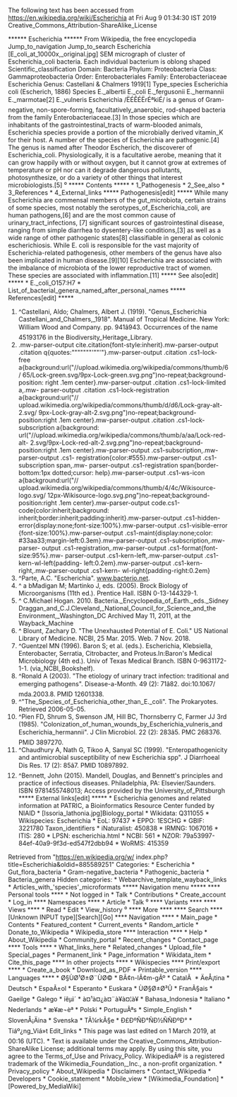 The following text has been accessed from https://en.wikipedia.org/wiki/Escherichia at Fri Aug 9 01:34:30 IST 2019
Creative_Commons_Attribution-ShareAlike_License





















****** Escherichia ******
From Wikipedia, the free encyclopedia
Jump_to_navigation Jump_to_search
Escherichia
[E_coli_at_10000x,_original.jpg]
SEM micrograph of cluster of Escherichia_coli bacteria. Each individual
bacterium is oblong shaped
Scientific_classification
Domain: Bacteria
Phylum: Proteobacteria
Class:  Gammaproteobacteria
Order:  Enterobacteriales
Family: Enterobacteriaceae
        Escherichia
Genus:
        Castellani & Chalmers 1919[1]
Type_species
Escherichia coli
(Escherich, 1886)
Species
E._albertii
E._coli
E._fergusonii
E._hermannii
E._marmotae[2]
E._vulneris
Escherichia /ËÉÊÉËrÉªkiÉ/ is a genus of Gram-negative, non-spore-forming,
facultatively_anaerobic, rod-shaped bacteria from the family
Enterobacteriaceae.[3] In those species which are inhabitants of the
gastrointestinal_tracts of warm-blooded animals, Escherichia species provide a
portion of the microbially derived vitamin_K for their host. A number of the
species of Escherichia are pathogenic.[4] The genus is named after Theodor
Escherich, the discoverer of Escherichia_coli. Physiologically, it is a
facultative aerobe, meaning that it can grow happily with or without oxygen,
but it cannot grow at extremes of temperature or pH nor can it degrade
dangerous pollutants, photosynthesize, or do a variety of other things that
interest microbiologists.[5]
⁰
***** Contents *****
    * 1_Pathogenesis
    * 2_See_also
    * 3_References
    * 4_External_links
***** Pathogenesis[edit] *****
While many Escherichia are commensal members of the gut_microbiota, certain
strains of some species, most notably the serotypes_of_Escherichia_coli, are
human pathogens,[6] and are the most common cause of urinary_tract_infections,
[7] significant sources of gastrointestinal disease, ranging from simple
diarrhea to dysentery-like conditions,[3] as well as a wide range of other
pathogenic states[8] classifiable in general as colonic escherichiosis. While
E. coli is responsible for the vast majority of Escherichia-related
pathogenesis, other members of the genus have also been implicated in human
disease.[9][10] Escherichia are associated with the imbalance of microbiota of
the lower reproductive tract of women. These species are associated with
inflammation.[11]
***** See also[edit] *****
    * E._coli_O157:H7
    * List_of_bacterial_genera_named_after_personal_names
***** References[edit] *****
   1. ^Castellani, Aldo; Chalmers, Albert J. (1919). "Genus_Escherichia
      Castellani_and_Chalmers,_1918". Manual of Tropical Medicine. New York:
      William Wood and Company. pp. 941â943. Occurrences of the name 45193176
      in the Biodiversity_Heritage_Library.
   2. .mw-parser-output cite.citation{font-style:inherit}.mw-parser-output
      .citation q{quotes:"\"""\"""'""'"}.mw-parser-output .citation .cs1-lock-
      free a{background:url("//upload.wikimedia.org/wikipedia/commons/thumb/6/
      65/Lock-green.svg/9px-Lock-green.svg.png")no-repeat;background-position:
      right .1em center}.mw-parser-output .citation .cs1-lock-limited a,.mw-
      parser-output .citation .cs1-lock-registration a{background:url("//
      upload.wikimedia.org/wikipedia/commons/thumb/d/d6/Lock-gray-alt-2.svg/
      9px-Lock-gray-alt-2.svg.png")no-repeat;background-position:right .1em
      center}.mw-parser-output .citation .cs1-lock-subscription a{background:
      url("//upload.wikimedia.org/wikipedia/commons/thumb/a/aa/Lock-red-alt-
      2.svg/9px-Lock-red-alt-2.svg.png")no-repeat;background-position:right
      .1em center}.mw-parser-output .cs1-subscription,.mw-parser-output .cs1-
      registration{color:#555}.mw-parser-output .cs1-subscription span,.mw-
      parser-output .cs1-registration span{border-bottom:1px dotted;cursor:
      help}.mw-parser-output .cs1-ws-icon a{background:url("//
      upload.wikimedia.org/wikipedia/commons/thumb/4/4c/Wikisource-logo.svg/
      12px-Wikisource-logo.svg.png")no-repeat;background-position:right .1em
      center}.mw-parser-output code.cs1-code{color:inherit;background:
      inherit;border:inherit;padding:inherit}.mw-parser-output .cs1-hidden-
      error{display:none;font-size:100%}.mw-parser-output .cs1-visible-error
      {font-size:100%}.mw-parser-output .cs1-maint{display:none;color:
      #33aa33;margin-left:0.3em}.mw-parser-output .cs1-subscription,.mw-parser-
      output .cs1-registration,.mw-parser-output .cs1-format{font-size:95%}.mw-
      parser-output .cs1-kern-left,.mw-parser-output .cs1-kern-wl-left{padding-
      left:0.2em}.mw-parser-output .cs1-kern-right,.mw-parser-output .cs1-kern-
      wl-right{padding-right:0.2em}
   3. ^Parte, A.C. "Escherichia". www.bacterio.net.
   4. ^ a bMadigan M; Martinko J, eds. (2005). Brock Biology of Microorganisms
      (11th ed.). Prentice Hall. ISBN 0-13-144329-1.
   5. ^ C.Michael Hogan. 2010. Bacteria._Encyclopedia_of_Earth._eds._Sidney
      Draggan_and_C.J.Cleveland,_National_Council_for_Science_and_the
      Environment,_Washington_DC Archived May 11, 2011, at the Wayback_Machine
   6. ^ Blount, Zachary D. "The Unexhausted Potential of E. Coli." US National
      Library of Medicine. NCBI, 25 Mar. 2015. Web. 7 Nov. 2018.
   7. ^Guentzel MN (1996). Baron S; et al. (eds.). Escherichia, Klebsiella,
      Enterobacter, Serratia, Citrobacter, and Proteus.In:Baron's Medical
      Microbiology (4th ed.). Univ of Texas Medical Branch. ISBN 0-9631172-1-1.
      (via_NCBI_Bookshelf).
   8. ^Ronald A (2003). "The etiology of urinary tract infection: traditional
      and emerging pathogens". Disease-a-Month. 49 (2): 71â82. doi:10.1067/
      mda.2003.8. PMID 12601338.
   9. ^"The_Species_of_Escherichia_other_than_E._coli". The Prokaryotes.
      Retrieved 2006-05-05.
  10. ^Pien FD, Shrum S, Swenson JM, Hill BC, Thornsberry C, Farmer JJ 3rd
      (1985). "Colonization_of_human_wounds_by_Escherichia_vulneris_and
      Escherichia_hermannii". J Clin Microbiol. 22 (2): 283â5. PMC 268376.
      PMID 3897270.
  11. ^Chaudhury A, Nath G, Tikoo A, Sanyal SC (1999). "Enteropathogenicity and
      antimicrobial susceptibility of new Escherichia spp". J Diarrhoeal Dis
      Res. 17 (2): 85â7. PMID 10897892.
  12. ^Bennett, John (2015). Mandell, Douglas, and Bennett's principles and
      practice of infectious diseases. Philadelphia, PA: Elsevier/Saunders.
      ISBN 9781455748013; Access provided by the University_of_Pittsburgh
***** External links[edit] *****
    * Escherichia genomes and related information at PATRIC, a Bioinformatics
      Resource Center funded by NIAID
    * [Issoria_lathonia.jpg]Biology_portal
                      * Wikidata: Q311055
                      * Wikispecies: Escherichia
                      * EoL: 97437
                      * EPPO: 1ESCHG
                      * GBIF: 3221780
Taxon_identifiers     * iNaturalist: 450838
                      * IRMNG: 1067016
                      * ITIS: 280
                      * LPSN: escherichia.html
                      * NCBI: 561
                      * NZOR: 79a53997-84ef-40a9-9f3d-ed547f2dbb94
                      * WoRMS: 415359

Retrieved from "https://en.wikipedia.org/w/
index.php?title=Escherichia&oldid=885589251"
Categories:
    * Escherichia
    * Gut_flora_bacteria
    * Gram-negative_bacteria
    * Pathogenic_bacteria
    * Bacteria_genera
Hidden categories:
    * Webarchive_template_wayback_links
    * Articles_with_'species'_microformats
***** Navigation menu *****
**** Personal tools ****
    * Not logged in
    * Talk
    * Contributions
    * Create_account
    * Log_in
**** Namespaces ****
    * Article
    * Talk
⁰
**** Variants ****
**** Views ****
    * Read
    * Edit
    * View_history
⁰
**** More ****
**** Search ****
[Unknown INPUT type][Search][Go]
**** Navigation ****
    * Main_page
    * Contents
    * Featured_content
    * Current_events
    * Random_article
    * Donate_to_Wikipedia
    * Wikipedia_store
**** Interaction ****
    * Help
    * About_Wikipedia
    * Community_portal
    * Recent_changes
    * Contact_page
**** Tools ****
    * What_links_here
    * Related_changes
    * Upload_file
    * Special_pages
    * Permanent_link
    * Page_information
    * Wikidata_item
    * Cite_this_page
**** In other projects ****
    * Wikispecies
**** Print/export ****
    * Create_a_book
    * Download_as_PDF
    * Printable_version
**** Languages ****
    * Ø§ÙØ¹Ø±Ø¨ÙØ©
    * BÃ¢n-lÃ¢m-gÃº
    * CatalÃ 
    * ÄeÅ¡tina
    * Deutsch
    * EspaÃ±ol
    * Esperanto
    * Euskara
    * ÙØ§Ø±Ø³Û
    * FranÃ§ais
    * Gaeilge
    * Galego
    * íêµ­ì´
    * à¤¹à¤¿à¤¨à¥à¤¦à¥
    * Bahasa_Indonesia
    * Italiano
    * Nederlands
    * æ¥æ¬èª
    * Polski
    * PortuguÃªs
    * Simple_English
    * SlovenÅ¡Äina
    * Svenska
    * TÃ¼rkÃ§e
    * Ð£ÐºÑÐ°ÑÐ½ÑÑÐºÐ°
    * Tiáº¿ng_Viá»t
Edit_links
    * This page was last edited on 1 March 2019, at 00:16 (UTC).
    * Text is available under the Creative_Commons_Attribution-ShareAlike
      License; additional terms may apply. By using this site, you agree to the
      Terms_of_Use and Privacy_Policy. WikipediaÂ® is a registered trademark of
      the Wikimedia_Foundation,_Inc., a non-profit organization.
    * Privacy_policy
    * About_Wikipedia
    * Disclaimers
    * Contact_Wikipedia
    * Developers
    * Cookie_statement
    * Mobile_view
    * [Wikimedia_Foundation]
    * [Powered_by_MediaWiki]
